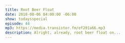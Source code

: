 ```yaml
---
title: Root Beer Float
date: 2018-08-06 04:00:00 -06:00
show: todaysspecial
episode: 44
mp3: https://media.transistor.fm/ef291a66.mp3
description: Alright, already, root beer float on...
---
```


